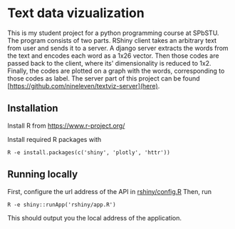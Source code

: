 # Text data vizualization

This is my student project for a python programming course at SPbSTU.
The program consists of two parts. RShiny client takes an arbitrary text from user and sends it to a server. A django server extracts the words from the text and encodes each word as a 1x26 vector. Then those codes are passed back to the client, where its' dimensionality is reduced to 1x2. Finally, the codes are plotted on a graph with the words, corresponding to those codes as label. The server part of this project can be found [https://github.com/nineleven/textviz-server](here).

## Installation
Install R from https://www.r-project.org/

Install required R packages with
```
R -e install.packages(c('shiny', 'plotly', 'httr'))
```
## Running locally
First, configure the url address of the API in [rshiny/config.R](config.R)
Then, run
```
R -e shiny::runApp('rshiny/app.R')
```
This should output you the local address of the application.
